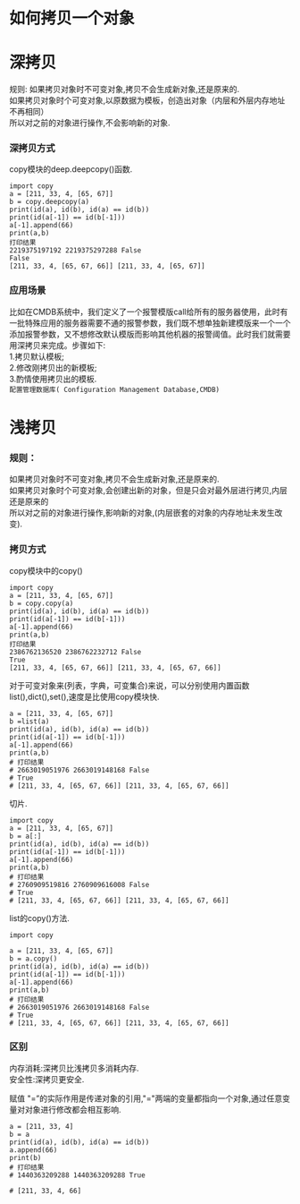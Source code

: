 # 如何拷贝一个对象

# 深拷贝
规则:
如果拷贝对象时不可变对象,拷贝不会生成新对象,还是原来的.  
如果拷贝对象时个可变对象,以原数据为模板，创造出对象（内层和外层内存地址不再相同）  
所以对之前的对象进行操作,不会影响新的对象.

### 深拷贝方式

copy模块的deep.deepcopy()函数.  
```
import copy
a = [211, 33, 4, [65, 67]]
b = copy.deepcopy(a)
print(id(a), id(b), id(a) == id(b))
print(id(a[-1]) == id(b[-1]))
a[-1].append(66)
print(a,b)
打印结果
2219375197192 2219375297288 False
False
[211, 33, 4, [65, 67, 66]] [211, 33, 4, [65, 67]]
```
### 应用场景

比如在CMDB系统中，我们定义了一个报警模版call给所有的服务器使用，此时有一批特殊应用的服务器需要不通的报警参数，我们既不想单独新建模版来一个一个添加报警参数，又不想修改默认模版而影响其他机器的报警阈值。此时我们就需要用深拷贝来完成。步骤如下:  
1.拷贝默认模板;  
2.修改刚拷贝出的新模板;  
3.酌情使用拷贝出的模板.    
`配置管理数据库( Configuration Management Database,CMDB)`  

# 浅拷贝

### 规则：
 
如果拷贝对象时不可变对象,拷贝不会生成新对象,还是原来的.  
如果拷贝对象时个可变对象,会创建出新的对象，但是只会对最外层进行拷贝,内层还是原来的  
所以对之前的对象进行操作,影响新的对象,(内层嵌套的对象的内存地址未发生改变).  

### 拷贝方式

copy模块中的copy()

```
import copy
a = [211, 33, 4, [65, 67]]
b = copy.copy(a)
print(id(a), id(b), id(a) == id(b))
print(id(a[-1]) == id(b[-1]))
a[-1].append(66)
print(a,b)
打印结果
2386762136520 2386762232712 False
True
[211, 33, 4, [65, 67, 66]] [211, 33, 4, [65, 67, 66]]
```

对于可变对象来(列表，字典，可变集合)来说，可以分别使用内置函数list(),dict(),set(),速度是比使用copy模块快.
```
a = [211, 33, 4, [65, 67]]
b =list(a)
print(id(a), id(b), id(a) == id(b))
print(id(a[-1]) == id(b[-1]))
a[-1].append(66)
print(a,b)
# 打印结果
# 2663019051976 2663019148168 False
# True
# [211, 33, 4, [65, 67, 66]] [211, 33, 4, [65, 67, 66]]
```


切片.
```
import copy
a = [211, 33, 4, [65, 67]]
b = a[:]
print(id(a), id(b), id(a) == id(b))
print(id(a[-1]) == id(b[-1]))
a[-1].append(66)
print(a,b)
# 打印结果
# 2760909519816 2760909616008 False
# True
# [211, 33, 4, [65, 67, 66]] [211, 33, 4, [65, 67, 66]]
```

list的copy()方法.
```
import copy

a = [211, 33, 4, [65, 67]]
b = a.copy()
print(id(a), id(b), id(a) == id(b))
print(id(a[-1]) == id(b[-1])) 
a[-1].append(66)
print(a,b)
# 打印结果
# 2663019051976 2663019148168 False
# True
# [211, 33, 4, [65, 67, 66]] [211, 33, 4, [65, 67, 66]]
```

### 区别

内存消耗:深拷贝比浅拷贝多消耗内存.  
安全性:深拷贝更安全.

赋值
"=”的实际作用是传递对象的引用,"="两端的变量都指向一个对象,通过任意变量对对象进行修改都会相互影响.

```
a = [211, 33, 4]
b = a
print(id(a), id(b), id(a) == id(b))
a.append(66)
print(b)
# 打印结果
# 1440363209288 1440363209288 True

# [211, 33, 4, 66]
```

